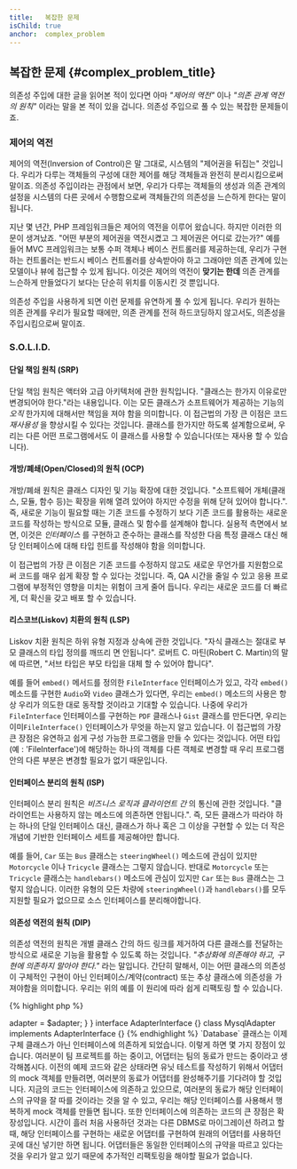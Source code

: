 ```yaml
---
title:   복잡한 문제
isChild: true
anchor:  complex_problem
---
```


## 복잡한 문제 {#complex_problem_title}

의존성 주입에 대한 글을 읽어본 적이 있다면 아마 *"제어의 역전"* 이나 *"의존 관계 역전의 원칙"* 이라는 말을 본 적이
있을 겁니다. 의존성 주입으로 풀 수 있는 복잡한 문제들이죠.

### 제어의 역전

제어의 역전(Inversion of Control)은 말 그대로, 시스템의 "제어권을 뒤집는" 것입니다. 우리가 다루는 객체들의 구성에 대한
제어를 해당 객체들과 완전히 분리시킴으로써 말이죠. 의존성 주입이라는 관점에서 보면, 우리가 다루는 객체들의 생성과 의존
관계의 설정을 시스템의 다른 곳에서 수행함으로써 객체들간의 의존성을 느슨하게 한다는 말이 됩니다.

지난 몇 년간, PHP 프레임워크들은 제어의 역전을 이루어 왔습니다. 하지만 이러한 의문이 생겨났죠. "어떤 부분의 제어권을
역전시켰고 그 제어권은 어디로 갔는가?" 예를 들어 MVC 프레임워크는 보통 수퍼 객체나 베이스 컨트롤러를 제공하는데,
우리가 구현하는 컨트롤러는 반드시 베이스 컨트롤러를 상속받아야 하고 그래야만 의존 관계에 있는 모델이나 뷰에 접근할 수
있게 됩니다. 이것은 제어의 역전이 **맞기는 한데** 의존 관계를 느슨하게 만들었다기 보다는 단순히 위치를 이동시킨 것
뿐입니다.

의존성 주입을 사용하게 되면 이런 문제를 유연하게 풀 수 있게 됩니다. 우리가 원하는 의존 관계를 우리가 필요할 때에만,
의존 관계를 전혀 하드코딩하지 않고서도, 의존성을 주입시킴으로써 말이죠.

### S.O.L.I.D.

#### 단일 책임 원칙 (SRP)

단일 책임 원칙은 액터와 고급 아키텍처에 관한 원칙입니다. "클래스는 한가지 이유로만 변경되어야 한다."라는 내용입니다.
이는 모든 클래스가 소프트웨어가 제공하는 기능의 _오직_ 한가지에 대해서만 책임을 져야 함을 의미합니다. 이 접근법의 가장
큰 이점은 코드 _재사용성_ 을 향상시킬 수 있다는 것입니다. 클래스를 한가지만 하도록 설계함으로써, 우리는 다른 어떤
프로그램에서도 이 클래스를 사용할 수 있습니다(또는 재사용 할 수 있습니다).

#### 개방/폐쇄(Open/Closed)의 원칙 (OCP)

개방/폐쇄 원칙은 클래스 디자인 및 기능 확장에 대한 것입니다. "소프트웨어 개체(클래스, 모듈, 함수 등)는 확장을 위해 열려
있어야 하지만 수정을 위해 닫혀 있어야 합니다.". 즉, 새로운 기능이 필요할 때는 기존 코드를 수정하기 보다 기존 코드를 활용하는 
새로운 코드를 작성하는 방식으로 모듈, 클래스 및 함수를 설계해야 합니다. 실용적 측면에서 보면, 이것은 _인터페이스_ 를
구현하고 준수하는 클래스를 작성한 다음 특정 클래스 대신 해당 인터페이스에 대해 타입 힌트를 작성해야 함을 의미합니다.

이 접근법의 가장 큰 이점은 기존 코드를 수정하지 않고도 새로운 무언가를 지원함으로써 코드를 매우 쉽게 확장 할 수 있다는
것입니다. 즉, QA 시간을 줄일 수 있고 응용 프로그램에 부정적인 영향을 미치는 위험이 크게 줄어 듭니다. 우리는 새로운 코드를
더 빠르게, 더 확신을 갖고 배포 할 수 있습니다.

#### 리스코브(Liskov) 치환의 원칙 (LSP)

Liskov 치환 원칙은 하위 유형 지정과 상속에 관한 것입니다. "자식 클래스는 절대로 부모 클래스의 타입 정의를 깨뜨리
면 안됩니다". 로버트 C. 마틴(Robert C. Martin)의 말에 따르면, "서브 타입은 부모 타입을 대체 할 수 있어야 합니다".

예를 들어 `embed()` 메서드를 정의한 `FileInterface` 인터페이스가 있고, 각각 `embed()` 메소드를 구현한 `Audio`와 `Video`
클래스가 있다면, 우리는 `embed()` 메소드의 사용은 항상 우리가 의도한 대로 동작할 것이라고 기대할 수 있습니다. 나중에 우리가
`FileInterface` 인터페이스를 구현하는 `PDF` 클래스나 `Gist` 클래스를 만든다면, 우리는 이미`FileInterface()` 인터페이스가 무엇을
하는지 알고 있습니다. 이 접근법의 가장 큰 장점은 유연하고 쉽게 구성 가능한 프로그램을 만들 수 있다는 것입니다. 어떤 타입
(예 : 'FileInterface')에 해당하는 하나의 객체를 다른 객체로 변경할 때 우리 프로그램 안의 다른 부분은 변경할 필요가 없기
때문입니다.

#### 인터페이스 분리의 원칙 (ISP)

인터페이스 분리 원칙은 _비즈니스 로직과 클라이언트 간_ 의 통신에 관한 것입니다.
"클라이언트는 사용하지 않는 메소드에 의존하면 안됩니다.". 즉, 모든 클래스가 따라야 하는 하나의 단일 인터페이스 대신, 
클래스가 하나 혹은 그 이상을 구현할 수 있는 더 작은 개념에 기반한 인터페이스 세트를 제공해야만 합니다.

예를 들어, `Car` 또는 `Bus` 클래스는 `steeringWheel()` 메소드에 관심이 있지만 `Motorcycle` 이나 `Tricycle` 클래스는 그렇지 
않습니다. 반대로 `Motorcycle` 또는 `Tricycle` 클래스는 `handlebars()` 메소드에 관심이 있지만 `Car` 또는 `Bus` 클래스는
그렇지 않습니다. 이러한 유형의 모든 차량에 `steeringWheel()`과 `handlebars()`를 모두 지원할 필요가 없으므로 소스
인터페이스를 분리해야합니다.

#### 의존성 역전의 원칙 (DIP)

의존성 역전의 원칙은 개별 클래스 간의 하드 링크를 제거하여 다른 클래스를 전달하는 방식으로 새로운 기능을 활용할 수 있도록
하는 것입니다. *"추상화에 의존해야 하고, 구현에 의존하지 말아야 한다."* 라는 말입니다. 간단히 말해서, 이는 어떤 클래스의 의존성이 구체적인
구현이 아닌 인터페이스/계약(contract) 또는 추상 클래스에 의존성을 가져야함을 의미합니다. 우리는 위의 예를 이 원리에 따라 쉽게 리팩토링
할 수 있습니다.

{% highlight php %}
<?php
namespace Database;

class Database
{
    protected $adapter;

    public function __construct(AdapterInterface $adapter)
    {
        $this->adapter = $adapter;
    }
}

interface AdapterInterface {}

class MysqlAdapter implements AdapterInterface {}
{% endhighlight %}

`Database` 클래스는 이제 구체 클래스가 아닌 인터페이스에 의존하게 되었습니다. 이렇게 하면 몇 가지 장점이 있습니다.

여러분이 팀 프로젝트를 하는 중이고, 어댑터는 팀의 동료가 만드는 중이라고 생각해봅시다. 이전의 예제 코드와 같은
상태라면 유닛 테스트를 작성하기 위해서 어댑터의 mock 객체를 만들려면, 여러분의 동료가 어댑터를 완성해주기를 기다려야
할 것입니다. 지금의 코드는 인터페이스에 의존하고 있으므로, 여러분의 동료가 해당 인터페이스의 규약을 잘 따를 것이라는
것을 알 수 있고, 우리는 해당 인터페이스를 사용해서 행복하게 mock 객체를 만들면 됩니다.

또한 인터페이스에 의존하는 코드의 큰 장점은 확장성입니다. 시간이 흘러 처음 사용하던 것과는 다른 DBMS로 마이그레이션
하려고 할 때, 해당 인터페이스를 구현하는 새로운 어댑터를 구현하여 원래의 어댑터를 사용하던 곳에 대신 넣기만 하면
됩니다. 어댑터들은 동일한 인터페이스의 규약을 따르고 있다는 것을 우리가 알고 있기 때문에 추가적인 리팩토링을 해야할
필요가 없습니다.
